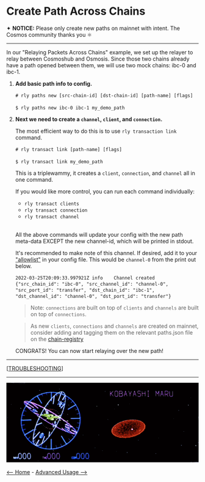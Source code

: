 # Create Path Across Chains

✦ **NOTICE:** Please only create new paths on mainnet with intent. The Cosmos
community thanks you ⚛️

***

In our "Relaying Packets Across Chains" example, we set up the relayer to relay
between Cosmoshub and Osmosis. Since those two chains already have a path opened
between them, we will use two mock chains: ibc-0 and ibc-1.

1.  **Add basic path info to config.**

    ```shell
    # rly paths new [src-chain-id] [dst-chain-id] [path-name] [flags]

    $ rly paths new ibc-0 ibc-1 my_demo_path
    ```

2.  **Next we need to create a `channel`, `client`, and `connection`.**

    The most efficient way to do this is to use `rly transaction link` command.

    ```shell
    # rly transact link [path-name] [flags]

    $ rly transact link my_demo_path
    ```

    This is a triplewammy, it creates a `client`, `connection`, and `channel` all
    in one command.

    If you would like more control, you can run each command individually:

    *   `rly transact clients`
    *   `rly transact connection`
    *   `rly transact channel`

    <br>

    All the above commands will update your config with the new path meta-data
    EXCEPT the new channel-id, which will be printed in stdout.

    It's recommended to make note of this channel. If desired, add it to your
    ["allowlist"](../README.md#8--configure-the-channel-filter) in your config
    file. This would be `channel-0` from the print out below.

    ```log
    2022-03-25T20:09:33.997921Z	info	Channel created	{"src_chain_id": "ibc-0", "src_channel_id": "channel-0", "src_port_id": "transfer", "dst_chain_id": "ibc-1", "dst_channel_id": "channel-0", "dst_port_id": "transfer"}
    ```

    > Note: `connections` are built on top of `clients` and `channels` are built
    > on top of `connections`.

    > As new `clients`, `connections` and `channels` are created on mainnet,
    > consider adding and tagging them on the relevant paths.json file on the
    > [chain-registry](https://github.com/cosmos/chain-registry)

    CONGRATS! You can now start relaying over the new path!

***

\[[TROUBLESHOOTING](./troubleshooting.md)]

***

<div align="center">

![banner](./images/github-repo-banner.gif)

 </div>

[<-- Home](../README.md) - [Advanced Usage -->](./advanced_usage.md)
